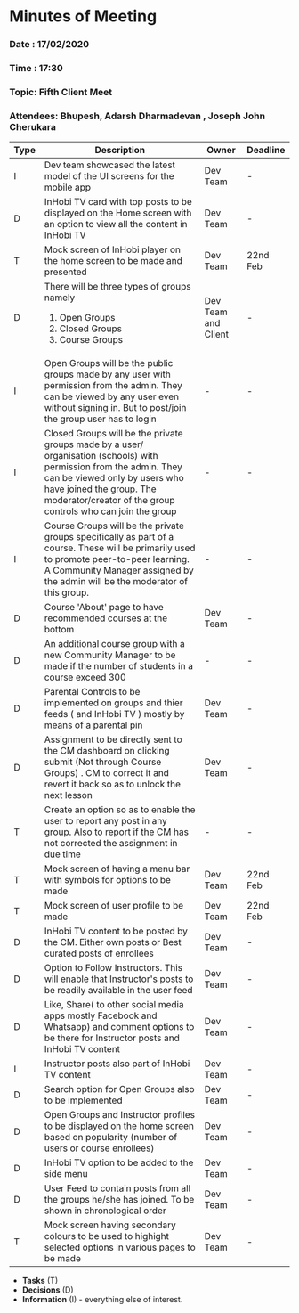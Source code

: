 # Minutes of Meeting
 
### Date : 17/02/2020
### Time : 17:30 
### Topic: Fifth Client Meet
### Attendees: Bhupesh, Adarsh Dharmadevan , Joseph John Cherukara

Type | Description | Owner | Deadline
---- | ----------- | ----- | --------
I    | Dev team showcased the latest model of the UI screens for the mobile app| Dev Team | -
D    | InHobi TV card with top posts to be displayed on the Home screen with an option to view all the content in InHobi TV | Dev Team | - 
T    | Mock screen of InHobi player on the home screen to be made and presented| Dev Team | 22nd Feb
D    | There will be three types of groups namely <ol><li>Open Groups</li><li>Closed Groups</li><li>Course Groups</li></ol> | Dev Team and Client | -
I    | Open Groups will be the public groups made by any user with permission from the admin. They can be viewed by any user even without signing in. But to post/join the group user has to login| - | -
I    | Closed Groups will be the private groups made by a user/ organisation (schools) with permission from the admin. They can be viewed only by users who have joined the group. The moderator/creator of the group controls who can join the group | - | -
I    | Course Groups will be the private groups specifically as part of a course. These will be primarily used to promote peer-to-peer learning. A Community Manager assigned by the admin will be the moderator of this group. | - | -
D    | Course 'About' page to have recommended courses at the bottom| Dev Team | -
D    | An additional course group with a new Community Manager to be made if the number of students in a course exceed 300 | - | -
D    | Parental Controls to be implemented on groups and thier feeds ( and InHobi TV ) mostly by means of a parental pin | Dev Team | -
D    | Assignment to be directly sent to the CM dashboard on clicking submit (Not through Course Groups) . CM to correct it and revert it back so as to unlock the next lesson| Dev Team | -
T    | Create an option so as to enable the user to report any post in any group. Also to report if the CM has not corrected the assignment in due time | - | -
T    | Mock screen of having a menu bar with symbols for options to be made | Dev Team | 22nd Feb
T    | Mock screen of user profile to be made | Dev Team | 22nd Feb
D    | InHobi TV content to be posted by the CM. Either own posts or Best curated posts of enrollees | Dev Team | -
D    | Option to Follow Instructors. This will enable that Instructor's posts to be readily available in the user feed | Dev Team | -
D    | Like, Share( to other social media apps mostly Facebook and Whatsapp) and comment options to be there for Instructor posts and InHobi TV content | Dev Team | -
I    | Instructor posts also part of InHobi TV content | Dev Team | -
D    | Search option for Open Groups also to be implemented | Dev Team | -
D    | Open Groups and Instructor profiles to be displayed on the home screen based on popularity (number of users or course enrollees) | Dev Team | -
D    | InHobi TV option to be added to the side menu | Dev Team | -
D    | User Feed to contain posts from all the groups he/she has joined. To be shown in chronological order | Dev Team | -
T    | Mock screen having secondary colours to be used to highight selected options in various pages to be made | Dev Team | - 


* **Tasks** (T)
* **Decisions** (D)
* **Information** (I) - everything else of interest.
